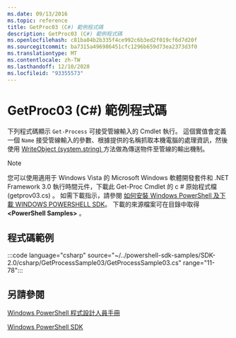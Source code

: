 ```yaml
---
ms.date: 09/13/2016
ms.topic: reference
title: GetProc03 (C#) 範例程式碼
description: GetProc03 (C#) 範例程式碼
ms.openlocfilehash: c81ba04b2b335f4ce992c6b3ed2f019cf6d7d20f
ms.sourcegitcommit: ba7315a496986451cfc1296b659d73ea2373d3f0
ms.translationtype: MT
ms.contentlocale: zh-TW
ms.lasthandoff: 12/10/2020
ms.locfileid: "93355573"
---
```

# <a name="getproc03-c-sample-code"></a>GetProc03 (C#) 範例程式碼

下列程式碼顯示 `Get-Process` 可接受管線輸入的 Cmdlet 執行。 這個實值會定義一個 `Name` 接受管線輸入的參數、根據提供的名稱抓取本機電腦的處理資訊，然後使用 [WriteObject (system.string) ](/dotnet/api/system.management.automation.cmdlet.writeobject#System_Management_Automation_Cmdlet_WriteObject_System_Object_System_Boolean_) 方法做為傳送物件至管線的輸出機制。

> [!NOTE]
> 您可以使用適用于 Windows Vista 的 Microsoft Windows 軟體開發套件和 .NET Framework 3.0 執行時間元件，下載此 Get-Proc Cmdlet 的 c # 原始程式檔 (getprov03.cs) 。 如需下載指示，請參閱 [如何安裝 Windows PowerShell 及下載 WINDOWS POWERSHELL SDK](/powershell/scripting/developer/installing-the-windows-powershell-sdk)。
> 下載的來源檔案可在目錄中取得 **\<PowerShell Samples>** 。

## <a name="code-sample"></a>程式碼範例

:::code language="csharp" source="~/../powershell-sdk-samples/SDK-2.0/csharp/GetProcessSample03/GetProcessSample03.cs" range="11-78":::

## <a name="see-also"></a>另請參閱

[Windows PowerShell 程式設計人員手冊](./windows-powershell-programmer-s-guide.md)

[Windows PowerShell SDK](../windows-powershell-reference.md)
